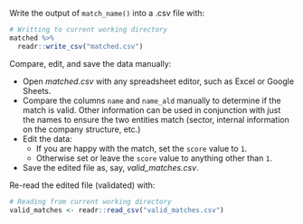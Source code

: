 Write the output of `match_name()` into a .csv file with:

```r
# Writting to current working directory
matched %>%
  readr::write_csv("matched.csv")
```

Compare, edit, and save the data manually:

* Open _matched.csv_ with any spreadsheet editor, such as Excel or Google Sheets.
* Compare the columns `name` and `name_ald` manually to determine if the match is valid. Other information can be used in conjunction with just the names to ensure the two entities match (sector, internal information on the company structure, etc.)
* Edit the data:
    * If you are happy with the match, set the `score` value to `1`.
    * Otherwise set or leave the `score` value to anything other than `1`.
* Save the edited file as, say, _valid_matches.csv_.

Re-read the edited file (validated) with:

```r
# Reading from current working directory
valid_matches <- readr::read_csv("valid_matches.csv")
```
